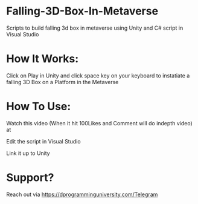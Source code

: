 # Falling-3D-Box-In-Metaverse
Scripts to build falling 3d box in metaverse using Unity and C# script in Visual Studio

# How It Works:

Click on Play in Unity and click space key on your keyboard to instatiate a falling 3D Box on a Platform in the Metaverse

# How To Use:

Watch this video (When it hit 100Likes and Comment will do indepth video) at 

Edit the script in Visual Studio

Link it up to Unity

# Support?

Reach out via https://dprogramminguniversity.com/Telegram
